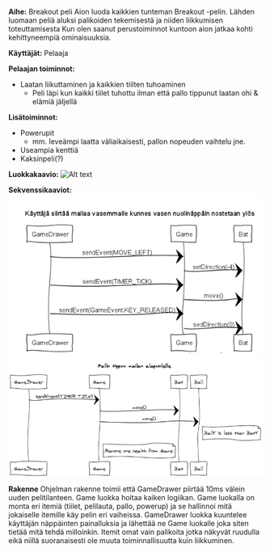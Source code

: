 **Aihe:** Breakout peli
Aion luoda kaikkien tunteman Breakout -pelin. Lähden luomaan peliä aluksi palikoiden tekemisestä ja niiden liikkumisen toteuttamisesta
Kun olen saanut perustoiminnot kuntoon aion jatkaa kohti kehittyneempiä ominaisuuksia.

**Käyttäjät:** Pelaaja

**Pelaajan toiminnot:**
* Laatan liikuttaminen ja kaikkien tiilten tuhoaminen
  * Peli läpi kun kaikki tiilet tuhottu ilman että pallo tippunut laatan ohi & elämiä jäljellä


**Lisätoiminnot:**
* Powerupit
  * mm. leveämpi laatta väliaikaisesti, pallon nopeuden vaihtelu jne.
* Useampia kenttiä
* Kaksinpeli(?)


**Luokkakaavio:**
![Alt text](/Dokumentaatio/kaaviot/luokkakaavio.png)

**Sekvenssikaaviot:**
![Alt text](/Dokumentaatio/kaaviot/sekvenssi1.png)
![Alt text](/Dokumentaatio/kaaviot/sekvenssi2.png)

**Rakenne**
Ohjelman rakenne toimii että GameDrawer piirtää 10ms välein uuden pelitilanteen. Game luokka hoitaa kaiken logiikan. Game luokalla on monta
eri itemiä (tiilet, pelilauta, pallo, powerup) ja se hallinnoi mitä jokaiselle itemille käy pelin eri vaiheissa. GameDrawer luokka kuuntelee
käyttäjän näppäinten painalluksia ja lähettää ne Game luokalle joka siten tietää mitä tehdä milloinkin. Itemit omat vain palikoita jotka näkyvät ruudulla eikä niillä suoranaisesti ole muuta toiminnallisuutta kuin liikkuminen.
